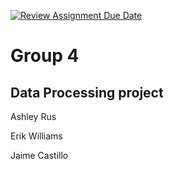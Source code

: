 [![Review Assignment Due Date](https://classroom.github.com/assets/deadline-readme-button-24ddc0f5d75046c5622901739e7c5dd533143b0c8e959d652212380cedb1ea36.svg)](https://classroom.github.com/a/PpnackUK)

# Group 4

## Data Processing project

Ashley Rus

Erik Williams

Jaime Castillo
